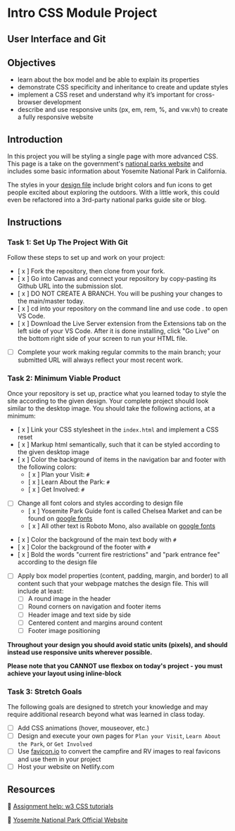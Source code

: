 # Intro CSS Module Project

## User Interface and Git

## Objectives

- learn about the box model and be able to explain its properties
- demonstrate CSS specificity and inheritance to create and update styles
- implement a CSS reset and understand why it’s important for cross-browser development
- describe and use responsive units (px, em, rem, %, and vw.vh) to create a fully responsive website

## Introduction

In this project you will be styling a single page with more advanced CSS. This page is a take on the government's [national parks website](https://www.nps.gov/yose/index.htm) and includes some basic information about Yosemite National Park in California.

The styles in your [design file](/design/desktop.jpg) include bright colors and fun icons to get people excited about exploring the outdoors. With a little work, this could even be refactored into a 3rd-party national parks guide site or blog.

## Instructions

### Task 1: Set Up The Project With Git

Follow these steps to set up and work on your project:

- [ x ] Fork the repository, then clone from your fork.
- [ x ] Go into Canvas and connect your repository by copy-pasting its Github URL into the submission slot.
- [ x ] DO NOT CREATE A BRANCH. You will be pushing your changes to the main/master today.
- [ x ] cd into your repository on the command line and use code . to open VS Code.
- [ x ] Download the Live Server extension from the Extensions tab on the left side of your VS Code. After it is done installing, click "Go Live" on the bottom right side of your screen to run your HTML file.
- [ ] Complete your work making regular commits to the main branch; your submitted URL will always reflect your most recent work.

### Task 2: Minimum Viable Product

Once your repository is set up, practice what you learned today to style the site according to the given design. Your complete project should look similar to the desktop image. You should take the following actions, at a minimum:

- [ x ] Link your CSS stylesheet in the `index.html` and implement a CSS reset 
- [ x ] Markup html semantically, such that it can be styled according to the given desktop image
- [ x ] Color the background of items in the navigation bar and footer with the following colors:
  - [ x ] Plan your Visit: `#`
  - [ x ] Learn About the Park: `#`
  - [ x ] Get Involved: `#`
- [ ] Change all font colors and styles according to design file
  - [ x ] Yosemite Park Guide font is called Chelsea Market and can be found on [google fonts](https://fonts.google.com/specimen/Chelsea+Market)
  - [ x ] All other text is Roboto Mono, also available on [google fonts](https://fonts.google.com/specimen/Roboto+Mono)
- [ x ] Color the background of the main text body with `#`
- [ x ] Color the background of the footer with `#`
- [ x ] Bold the words "current fire restrictions" and "park entrance fee" according to the design file
- [ ] Apply box model properties (content, padding, margin, and border) to all content such that your webpage matches the design file. This will include at least:
  - [ ] A round image in the header
  - [ ] Round corners on navigation and footer items
  - [ ] Header image and text side by side
  - [ ] Centered content and margins around content
  - [ ] Footer image positioning

**Throughout your design you should avoid static units (pixels), and should instead use responsive units wherever possible.**

**Please note that you CANNOT use flexbox on today's project - you must achieve your layout using inline-block**


### Task 3: Stretch Goals

The following goals are designed to stretch your knowledge and may require additional research beyond what was learned in class today.

- [ ] Add CSS animations (hover, mouseover, etc.)
- [ ] Design and execute your own pages for `Plan your Visit`, `Learn About the Park`, or `Get Involved`
- [ ] Use [favicon.io](https://favicon.io/favicon-converter/) to convert the campfire and RV images to real favicons and use them in your project
- [ ] Host your website on Netlify.com

## Resources

👋 [Assignment help: w3 CSS tutorials](https://www.w3schools.com/css/)

👀 [Yosemite National Park Official Website](https://www.nps.gov/yose/index.htm)
